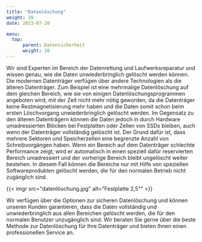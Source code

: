 ```yaml
---
title: "Datenlöschung"
weight: 20
date: 2023-07-20

menu:
  top:
      parent: Datensicherheit
      weight: 20
---
```


Wir sind Experten im Bereich der Datenrettung und Laufwerksreparatur und wissen genau, wie die Daten unwiederbringlich gelöscht werden können. Die modernen Datenträger verfügen über andere Technologien als die älteren Datenträger. Zum Beispiel ist eine mehrmalige Datenlöschung auf dem gleichen Bereich, wie sie von einigen Datenlöschungsprogrammen angeboten wird, mit der Zeit nicht mehr nötig geworden, da die Datenträger keine Restmagnetisierung mehr haben und die Daten somit schon beim ersten Löschvorgang unwiederbringlich gelöscht werden. Im Gegensatz zu den älteren Datenträgern können die Daten jedoch in durch Hardware umadressierten Blöcken bei Festplatten oder Zellen von SSDs bleiben, auch wenn der Datenträger vollständig gelöscht ist. Der Grund dafür ist, dass mehrere Sektoren und Speicherzellen eine begrenzte Anzahl von Schreibvorgängen haben. Wenn ein Bereich auf dem Datenträger schlechte Performance zeigt, wird er automatisch in einen speziell dafür reservierten Bereich umadressiert und der vorherige Bereich bleibt ungelöscht weiter bestehen. In diesem Fall können die Bereiche nur mit Hilfe von speziellen Softwareprodukten gelöscht werden, die für den normalen Betrieb nicht zugänglich sind.

{{< imgr src="datenlöschung.jpg" alt="Festplatte 2,5\"" >}}

Wir verfügen über die Optionen zur sicheren Datenlöschung und können unseren Kunden garantieren, dass die Daten vollständig und unwiederbringlich aus allen Bereichen gelöscht werden, die für den normalen Benutzer unzugänglich sind. Wir beraten Sie gerne über die beste Methode zur Datenlöschung für Ihre Datenträger und bieten Ihnen einen professionellen Service an.
